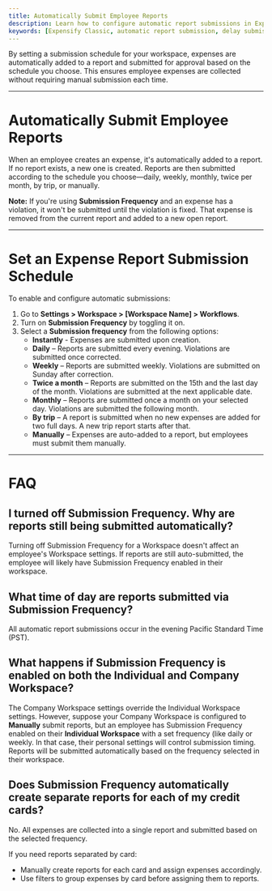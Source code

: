 ```yaml
---
title: Automatically Submit Employee Reports
description: Learn how to configure automatic report submissions in Expensify Classic using Submission Frequency in your Workspace settings.
keywords: [Expensify Classic, automatic report submission, delay submissions, submission frequency, expense report schedule}
---
```



By setting a submission schedule for your workspace, expenses are automatically added to a report and submitted for approval based on the schedule you choose. This ensures employee expenses are collected without requiring manual submission each time.

---

# Automatically Submit Employee Reports

When an employee creates an expense, it's automatically added to a report. If no report exists, a new one is created. Reports are then submitted according to the schedule you choose—daily, weekly, monthly, twice per month, by trip, or manually.

**Note:** If you're using **Submission Frequency** and an expense has a violation, it won't be submitted until the violation is fixed. That expense is removed from the current report and added to a new open report.

---

# Set an Expense Report Submission Schedule

To enable and configure automatic submissions:

1. Go to **Settings > Workspace > [Workspace Name] > Workflows**.
2. Turn on **Submission Frequency** by toggling it on.
3. Select a **Submission frequency** from the following options:
   - **Instantly** - Expenses are submitted upon creation.
   - **Daily** – Reports are submitted every evening. Violations are submitted once corrected.
   - **Weekly** – Reports are submitted weekly. Violations are submitted on Sunday after correction.
   - **Twice a month** – Reports are submitted on the 15th and the last day of the month. Violations are submitted at the next applicable date.
   - **Monthly** – Reports are submitted once a month on your selected day. Violations are submitted the following month.
   - **By trip** – A report is submitted when no new expenses are added for two full days. A new trip report starts after that.
   - **Manually** – Expenses are auto-added to a report, but employees must submit them manually.

---

# FAQ

## I turned off Submission Frequency. Why are reports still being submitted automatically?

Turning off Submission Frequency for a Workspace doesn't affect an employee's Workspace settings. If reports are still auto-submitted, the employee will likely have Submission Frequency enabled in their workspace.

## What time of day are reports submitted via Submission Frequency?

All automatic report submissions occur in the evening Pacific Standard Time (PST).

## What happens if Submission Frequency is enabled on both the Individual and Company Workspace?

The Company Workspace settings override the Individual Workspace settings. However, suppose your Company Workspace is configured to **Manually** submit reports, but an employee has Submission Frequency enabled on their **Individual Workspace** with a set frequency (like daily or weekly. In that case, their personal settings will control submission timing. Reports will be submitted automatically based on the frequency selected in their workspace.

## Does Submission Frequency automatically create separate reports for each of my credit cards?

No. All expenses are collected into a single report and submitted based on the selected frequency.

If you need reports separated by card:
- Manually create reports for each card and assign expenses accordingly.
- Use filters to group expenses by card before assigning them to reports.

